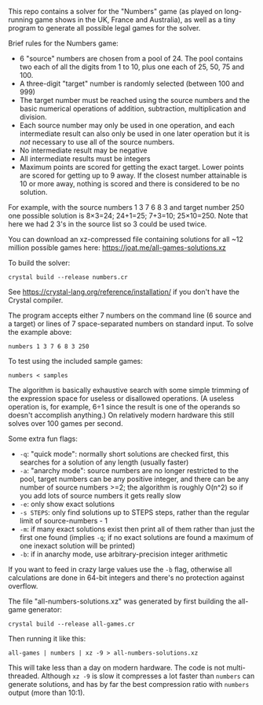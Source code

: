 This repo contains a solver for the "Numbers" game (as played on long-running game shows in the UK, France and Australia), as well as a tiny program to generate all possible legal games for the solver.

Brief rules for the Numbers game:

* 6 "source" numbers are chosen from a pool of 24. The pool contains two each of all the digits from 1 to 10, plus one each of 25, 50, 75 and 100.
* A three-digit "target" number is randomly selected (between 100 and 999)
* The target number must be reached using the source numbers and the basic numerical operations of addition, subtraction, multiplication and division.
* Each source number may only be used in one operation, and each intermediate result can also only be used in one later operation but it is *not* necessary to use all of the source numbers.
* No intermediate result may be negative
* All intermediate results must be integers
* Maximum points are scored for getting the exact target. Lower points are scored for getting up to 9 away. If the closest number attainable is 10 or more away, nothing is scored and there is considered to be no solution.
  
For example, with the source numbers 1 3 7 6 8 3 and target number 250 one possible solution is 8×3=24; 24+1=25; 7+3=10; 25×10=250. Note that here we had 2 3's in the source list so 3 could be used twice.

You can download an xz-compressed file containing solutions for all ~12 million possible games here: https://joat.me/all-games-solutions.xz

To build the solver:

    crystal build --release numbers.cr

See https://crystal-lang.org/reference/installation/ if you don't have the Crystal compiler.

The program accepts either 7 numbers on the command line (6 source and a target) or lines of 7 space-separated numbers on standard input. To solve the example above:

    numbers 1 3 7 6 8 3 250

To test using the included sample games:

    numbers < samples

The algorithm is basically exhaustive search with some simple trimming of the expression space for useless or disallowed operations. (A useless operation is, for example, 6÷1 since the result is one of the operands so doesn't accomplish anything.) On relatively modern hardware this still solves over 100 games per second.

Some extra fun flags:
* `-q`: "quick mode": normally short solutions are checked first, this searches for a solution of any length (usually faster)
* `-a`: "anarchy mode": source numbers are no longer restricted to the pool, target numbers can be any positive integer, and there can be any number of source numbers >=2; the algorithm is roughly O(n^2) so if you add lots of source numbers it gets really slow
* `-e`: only show exact solutions
* `-s STEPS`: only find solutions up to STEPS steps, rather than the regular limit of source-numbers - 1
* `-m`: if many exact solutions exist then print all of them rather than just the first one found (implies `-q`; if no exact solutions are found a maximum of one inexact solution will be printed)
* `-b`: if in anarchy mode, use arbitrary-precision integer arithmetic

If you want to feed in crazy large values use the `-b` flag, otherwise all calculations are done in 64-bit integers and there's no protection against overflow.
    
The file "all-numbers-solutions.xz" was generated by first building the all-game generator:

    crystal build --release all-games.cr
    
Then running it like this:

    all-games | numbers | xz -9 > all-numbers-solutions.xz

This will take less than a day on modern hardware. The code is not multi-threaded. Although `xz -9` is slow it compresses a lot faster than `numbers` can generate solutions, and has by far the best compression ratio with `numbers` output (more than 10:1).
